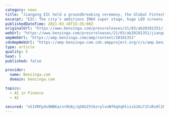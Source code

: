 ```yaml
---
category: news
title: "Jiangong EIC held a groundbreaking ceremony, the Global Fintech Super Alliance (FSA) was formally established"
excerpt: "EIC: The city’s ambitions IMAX super stage, huge LED screens, AI powered robots welcoming guests, and financial technology alliance, Zhejiang University Netnews, Mingyuan Cloud, G-Force Innovation Center, China and Canada Qili Innovation Incubation ..."
publishedDateTime: 2021-03-10T15:35:00Z
originalUrl: "https://www.benzinga.com/pressreleases/21/03/ab20101351/jiangong-eic-held-a-groundbreaking-ceremony-the-global-fintech-super-alliance-fsa-was-formally-es"
webUrl: "https://www.benzinga.com/pressreleases/21/03/ab20101351/jiangong-eic-held-a-groundbreaking-ceremony-the-global-fintech-super-alliance-fsa-was-formally-es"
ampWebUrl: "https://amp.benzinga.com/amp/content/20101351"
cdnAmpWebUrl: "https://amp-benzinga-com.cdn.ampproject.org/c/s/amp.benzinga.com/amp/content/20101351"
type: article
quality: 5
heat: 5
published: false

provider:
  name: Benzinga.com
  domain: benzinga.com

topics:
  - AI in Finance
  - AI

secured: "n51VRFpds9WBKa/nr0UAj/qSKU25t6z+ylvoNf6qXqOtisiG1Ku7JCvRu9l2EXgfo0N6JodG2iWesEPCN1gwZB0rrLacUZP3hpjvosL3k4GXmjBnJ6sZ3BagSOgiP2z0Zc/xpbDIJagCvIN8evLdflx+d2qZIPvV7zc9vAeZnwT/+FgZiMQV10dMqR/KORWMEMXD7rN1C+KVX7nBGD13UTljEUMk89gnpykVOm/ltJNP13GnfDZ40c24FyosEiirIkWDnnMlbuNrfJN45iY9tbFFhhkK5dZNoiYNbjbOZNisWdqYFZJ3F3TY4C+14tsAG+N4MzuTEgpOP9kpTUruvOtNaVqjhhxfRHlG0MQZR9M=;LUPAZHatF+QWVXkiHY8+yA=="
---
```


